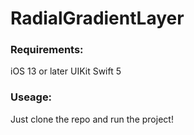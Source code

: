 # RadialGradientLayer

### Requirements:
iOS 13 or later
UIKit
Swift 5

### Useage:
Just clone the repo and run the project!
